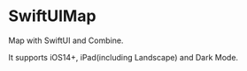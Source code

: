 # SwiftUIMap
Map with SwiftUI and Combine.

It supports iOS14+, iPad(including Landscape) and Dark Mode.
